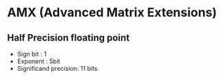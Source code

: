 # AMX (Advanced Matrix Extensions)

## Half Precision floating point

* Sign bit : 1
* Exponent : 5bit
* Significand precision: 11 bits


